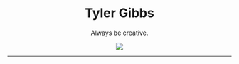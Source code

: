 <h1 align="center">Tyler Gibbs</h1>
<p align="center">Always be creative.<p>

<p align="center"><a href="https://www.linkedin.com/in/tyler-gibbs/"><img src="https://img.shields.io/badge/linkedin-%230077B5.svg?style=for-the-badge&logo=linkedin&logoColor=white" target="_blank"></a></p>

---